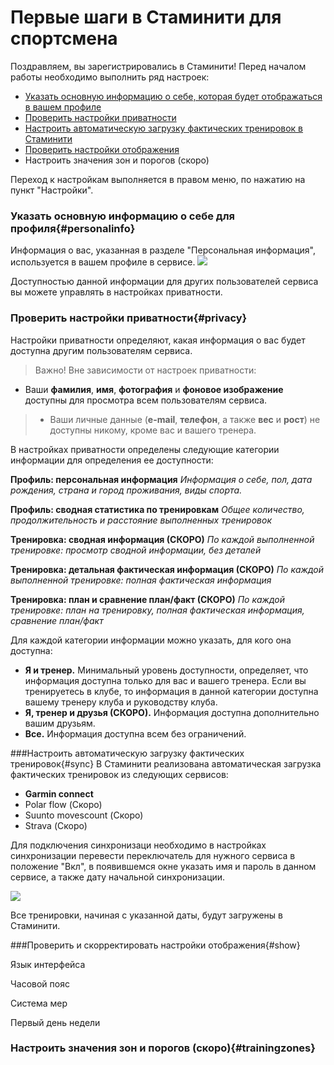 # Первые шаги в Стаминити для спортсмена

Поздравляем, вы зарегистрировались в Стаминити!
Перед началом работы необходимо выполнить ряд настроек:
* [Указать основную информацию о себе, которая будет отображаться в вашем профиле](#personalinfo)
* [Проверить настройки приватности](#privacy)
* [Настроить автоматическую загрузку фактических тренировок в Стаминити](#sync)
* [Проверить настройки отображения](#show)
* Настроить значения зон и порогов (скоро)

Переход к настройкам выполняется в правом меню, по нажатию на пункт "Настройки".

### Указать основную информацию о себе для профиля{#personalinfo}
Информация о вас, указанная в разделе "Персональная информация", используется в вашем профиле в сервисе.
![](http://content.staminity.com/assets/images/Image.png)

Доступностью данной информации для других пользователей сервиса вы можете управлять в настройках приватности.


### Проверить настройки приватности{#privacy}
Настройки приватности определяют, какая информация о вас будет доступна другим пользователям сервиса.

> Важно! Вне зависимости от настроек приватности:
* Ваши **фамилия**, **имя**, **фотография** и **фоновое изображение** доступны  для просмотра всем пользователям сервиса.

>* Ваши личные данные (**e-mail**, **телефон**, а также **вес** и **рост**) не доступны никому, кроме вас и вашего тренера. 

В настройках приватности определены следующие категории информации для определения ее доступности:
  
**Профиль: персональная информация** 
_Информация о себе, пол, дата рождения, страна и город проживания, виды спорта._

**Профиль: сводная статистика по тренировкам**
_Общее количество, продолжительность и расстояние выполненных тренировок_

**Тренировка: сводная информация (СКОРО)**
_По каждой выполненной тренировке: просмотр сводной информации, без деталей_

**Тренировка: детальная фактическая информация (СКОРО)**
_По каждой выполненной тренировке: полная фактическая информация_

**Тренировка: план и сравнение план/факт (СКОРО)**
_По каждой тренировке: план на тренировку, полная фактическая информация, сравнение план/факт_

Для каждой категории информации можно указать, для кого она доступна:
* **Я и тренер.** Минимальный уровень доступности, определяет, что информация доступна только для вас и вашего тренера. Если вы тренируетесь в клубе, то информация в данной категории доступна вашему тренеру клуба и руководству клуба.
* **Я, тренер и друзья (СКОРО).** Информация доступна дополнительно вашим друзьям.
* **Все.** Информация доступна всем без ограничений.

###Настроить автоматическую загрузку фактических тренировок{#sync}
В Стаминити реализована автоматическая загрузка фактических тренировок из следующих сервисов:
* **Garmin connect**
* Polar flow (Скоро)
* Suunto movescount (Скоро)
* Strava (Скоро)

Для подключения синхронизаци необходимо в настройках синхронизации перевести  переключатель для нужного сервиса в положение "Вкл", в появившемся окне указать имя и пароль в данном сервисе, а также дату начальной синхронизации. 

![](http://content.staminity.com/assets/images/Animation.png)

Все тренировки, начиная с указанной даты, будут загружены в Стаминити.

###Проверить и скорректировать настройки отображения{#show}

Язык интерфейса  

Часовой пояс

Система мер

Первый день недели



### Настроить значения зон и порогов (скоро){#trainingzones}


